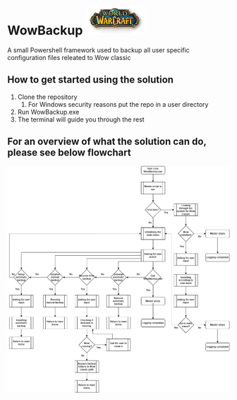 # WowBackup ![Wow Classic](https://github.com/ChristofferWin/WowBackup/blob/main/WowClassicIcon2Small.png) 
A small Powershell framework used to backup all user specific configuration files releated to Wow classic

## How to get started using the solution
1. Clone the repository
    1. For Windows security reasons put the repo in a user directory
2. Run WowBackup.exe
3. The terminal will guide you through the rest

## For an overview of what the solution can do, please see below flowchart
![Flowchart of WowBackup.exe](https://github.com/ChristofferWin/WowBackup/blob/main/WowBackupFlowchart.png)